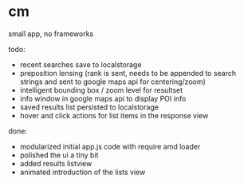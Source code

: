 # cm
small app, no frameworks

todo:
* recent searches save to localstorage
* preposition lensing (rank is sent, needs to be appended to search strings and sent to google maps api for centering/zoom)
* intelligent bounding box / zoom level for resultset
* info window in google maps api to display POI info
* saved results list persisted to localstorage
* hover and click actions for list items in the response view

done:
* modularized initial app.js code with require amd loader
* polished the ui a tiny bit
* added results listview
* animated introduction of the lists view
